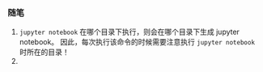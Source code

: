 ### 随笔
1. `jupyter notebook` 在哪个目录下执行，则会在哪个目录下生成 jupyter notebook。
   因此，每次执行该命令的时候需要注意执行 `jupyter notebook` 时所在的目录！
2. 
